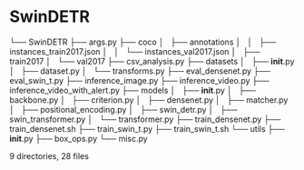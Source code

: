 # SwinDETR
└── SwinDETR
    ├── args.py
    ├── coco
    │   ├── annotations
    │   │   ├── instances_train2017.json
    │   │   └── instances_val2017.json
    │   ├── train2017
    │   └── val2017
    ├── csv_analysis.py
    ├── datasets
    │   ├── __init__.py
    │   ├── dataset.py
    │   └── transforms.py
    ├── eval_densenet.py
    ├── eval_swin_t.py
    ├── inference_image.py
    ├── inference_video.py
    ├── inference_video_with_alert.py
    ├── models
    │   ├── __init__.py
    │   ├── backbone.py
    │   ├── criterion.py
    │   ├── densenet.py
    │   ├── matcher.py
    │   ├── positional_encoding.py
    │   ├── swin_detr.py
    │   ├── swin_transformer.py
    │   └── transformer.py
    ├── train_densenet.py
    ├── train_densenet.sh
    ├── train_swin_t.py
    ├── train_swin_t.sh
    └── utils
        ├── __init__.py
        ├── box_ops.py
        └── misc.py

9 directories, 28 files
